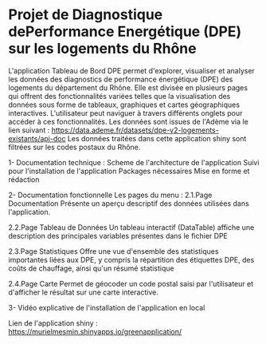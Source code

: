 # Projet de Diagnostique dePerformance Energétique (DPE) sur les logements du Rhône
L'application Tableau de Bord DPE permet d'explorer, visualiser et analyser les données des diagnostics de performance énergétique (DPE) des logements du département du Rhône. Elle est divisée en plusieurs pages qui offrent des fonctionnalités variées telles que la visualisation des données sous forme de tableaux, graphiques et cartes géographiques interactives. L'utilisateur peut naviguer à travers différents onglets pour accéder à ces fonctionnalités.
Les données sont issues de l'Adème via le lien suivant : https://data.ademe.fr/datasets/dpe-v2-logements-existants/api-doc
Les données traitées dans cette application shiny sont filtrées sur les codes postaux du Rhône.

1- Documentation technique :
  Scheme de l'architecture de l'application
  Suivi pour l'installation de l'application
  Packages nécessaires
  Mise en forme et rédaction

2- Documentation fonctionnelle 
Les pages du menu :
  2.1.Page Documentation
    Présente un aperçu descriptif des données utilisées dans l'application.
  
  2.2.Page Tableau de Données
    Un tableau interactif (DataTable) affiche une description des principales variables présentes dans le fichier DPE
  
  2.3.Page Statistiques
    Offre une vue d'ensemble des statistiques importantes liées aux DPE, y compris la répartition des étiquettes DPE, des coûts de chauffage, ainsi qu'un résumé statistique
  
  2.4.Page Carte
    Permet de géocoder un code postal saisi par l'utilisateur et d'afficher le résultat sur une carte interactive.

3- Vidéo explicative de l'installation de l'application en local

Lien de l'application shiny : https://murielmesmin.shinyapps.io/greenapplication/
